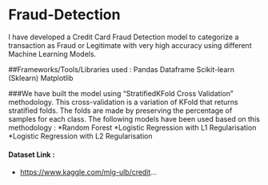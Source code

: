 # Fraud-Detection
I have developed a Credit Card Fraud Detection model to categorize a transaction as Fraud or Legitimate with very high accuracy using different Machine Learning Models.

##Frameworks/Tools/Libraries used :
Pandas Dataframe
Scikit-learn (Sklearn)
Matplotlib

###We have built the model using “StratifiedKFold Cross Validation” methodology.
This cross-validation  is a variation of KFold that returns stratified folds. The folds are made by preserving the percentage of samples for each class.
The following models have been used based on this methodology :
*Random Forest
*Logistic Regression with L1 Regularisation
*Logistic Regression with L2 Regularisation

#### Dataset Link :
* https://www.kaggle.com/mlg-ulb/credit...

